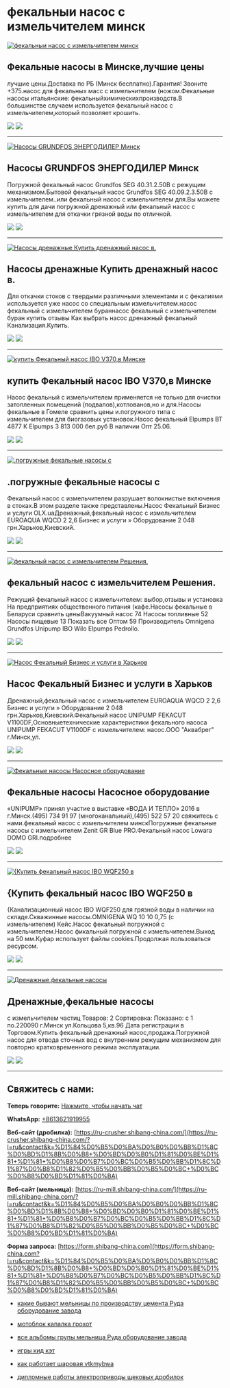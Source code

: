# фекальныи насос с измельчителем минск

<a href="https://swt.shibang-china.com/?l=ru&img&k=%D1%84%D0%B5%D0%BA%D0%B0%D0%BB%D1%8C%D0%BD%D1%8B%D0%B8+%D0%BD%D0%B0%D1%81%D0%BE%D1%81+%D1%81+%D0%B8%D0%B7%D0%BC%D0%B5%D0%BB%D1%8C%D1%87%D0%B8%D1%82%D0%B5%D0%BB%D0%B5%D0%BC+%D0%BC%D0%B8%D0%BD%D1%81%D0%BA" target="_blank">![фекальныи насос с измельчителем минск](http://static.shibang-china.com/all-800x300/994.jpg)</a>

## Фекальные насосы в Минске,лучшие цены
лучшие цены.Доставка по РБ (Минск бесплатно).Гарантия! Звоните +375.насос для фекальных масс с измельчителем (ножом.Фекальные насосы итальянские: фекальныйхимическихпроизводств.В большинстве случаем используется фекальный насос с измельчителем,который позволяет крошить.


<a href="https://whatsapp.shibangsoft.com/WhatsApp.php" target="_blank" title="WhatsApp">![](http://static.shibang-china.com/icon/whatsapp.png)</a> <a href="https://swt.shibang-china.com/?l=ru&icon&k=%D1%84%D0%B5%D0%BA%D0%B0%D0%BB%D1%8C%D0%BD%D1%8B%D0%B8+%D0%BD%D0%B0%D1%81%D0%BE%D1%81+%D1%81+%D0%B8%D0%B7%D0%BC%D0%B5%D0%BB%D1%8C%D1%87%D0%B8%D1%82%D0%B5%D0%BB%D0%B5%D0%BC+%D0%BC%D0%B8%D0%BD%D1%81%D0%BA" target="_blank">![](http://static.shibang-china.com/icon/chat-ru.png)</a>

---

<a href="https://swt.shibang-china.com/?l=ru&img&k=%D1%84%D0%B5%D0%BA%D0%B0%D0%BB%D1%8C%D0%BD%D1%8B%D0%B8+%D0%BD%D0%B0%D1%81%D0%BE%D1%81+%D1%81+%D0%B8%D0%B7%D0%BC%D0%B5%D0%BB%D1%8C%D1%87%D0%B8%D1%82%D0%B5%D0%BB%D0%B5%D0%BC+%D0%BC%D0%B8%D0%BD%D1%81%D0%BA" target="_blank">![Насосы GRUNDFOS ЭНЕРГОДИЛЕР Минск](http://static.shibang-china.com/all-800x300/1445.jpg)</a>

## Насосы GRUNDFOS ЭНЕРГОДИЛЕР Минск
Погружной фекальный насос Grundfos SEG 40.31.2.50B с режущим механизмом.Бытовой фекальный насос Grundfos SEG 40.09.2.3.50B с измельчителем..или фекальный насос с измельчителем для.Вы можете купить для дачи погружной дренажный или фекальный насос с измельчителем для откачки грязной воды по отличной.


<a href="https://whatsapp.shibangsoft.com/WhatsApp.php" target="_blank" title="WhatsApp">![](http://static.shibang-china.com/icon/whatsapp.png)</a> <a href="https://swt.shibang-china.com/?l=ru&icon&k=%D1%84%D0%B5%D0%BA%D0%B0%D0%BB%D1%8C%D0%BD%D1%8B%D0%B8+%D0%BD%D0%B0%D1%81%D0%BE%D1%81+%D1%81+%D0%B8%D0%B7%D0%BC%D0%B5%D0%BB%D1%8C%D1%87%D0%B8%D1%82%D0%B5%D0%BB%D0%B5%D0%BC+%D0%BC%D0%B8%D0%BD%D1%81%D0%BA" target="_blank">![](http://static.shibang-china.com/icon/chat-ru.png)</a>

---

<a href="https://swt.shibang-china.com/?l=ru&img&k=%D1%84%D0%B5%D0%BA%D0%B0%D0%BB%D1%8C%D0%BD%D1%8B%D0%B8+%D0%BD%D0%B0%D1%81%D0%BE%D1%81+%D1%81+%D0%B8%D0%B7%D0%BC%D0%B5%D0%BB%D1%8C%D1%87%D0%B8%D1%82%D0%B5%D0%BB%D0%B5%D0%BC+%D0%BC%D0%B8%D0%BD%D1%81%D0%BA" target="_blank">![Насосы дренажные Купить дренажный насос в.](http://static.shibang-china.com/all-800x300/474.jpg)</a>

## Насосы дренажные Купить дренажный насос в.
Для откачки стоков с твердыми различными элементами и с фекалиями используется уже насос со специальным измельчителем.насос фекальный с измельчителем бураннасос фекальный с измельчителем буран купить отзывы Как выбрать насос дренажный фекальный Канализация.Купить.


<a href="https://whatsapp.shibangsoft.com/WhatsApp.php" target="_blank" title="WhatsApp">![](http://static.shibang-china.com/icon/whatsapp.png)</a> <a href="https://swt.shibang-china.com/?l=ru&icon&k=%D1%84%D0%B5%D0%BA%D0%B0%D0%BB%D1%8C%D0%BD%D1%8B%D0%B8+%D0%BD%D0%B0%D1%81%D0%BE%D1%81+%D1%81+%D0%B8%D0%B7%D0%BC%D0%B5%D0%BB%D1%8C%D1%87%D0%B8%D1%82%D0%B5%D0%BB%D0%B5%D0%BC+%D0%BC%D0%B8%D0%BD%D1%81%D0%BA" target="_blank">![](http://static.shibang-china.com/icon/chat-ru.png)</a>

---

<a href="https://swt.shibang-china.com/?l=ru&img&k=%D1%84%D0%B5%D0%BA%D0%B0%D0%BB%D1%8C%D0%BD%D1%8B%D0%B8+%D0%BD%D0%B0%D1%81%D0%BE%D1%81+%D1%81+%D0%B8%D0%B7%D0%BC%D0%B5%D0%BB%D1%8C%D1%87%D0%B8%D1%82%D0%B5%D0%BB%D0%B5%D0%BC+%D0%BC%D0%B8%D0%BD%D1%81%D0%BA" target="_blank">![купить Фекальный насос IBO V370,в Минске](http://static.shibang-china.com/all-800x300/23.jpg)</a>

## купить Фекальный насос IBO V370,в Минске
Насос фекальный с измельчителем применяется не только для очистки затопленных помещений (подвалов),котлованов,но и для.Насосы фекальные в Гомеле сравнить цены и.погружного типа с измельчителем для биогазовых установок.Насос фекальный Elpumps BT 4877 К Elpumps 3 813 000 бел.руб В наличии Опт 25.06.


<a href="https://whatsapp.shibangsoft.com/WhatsApp.php" target="_blank" title="WhatsApp">![](http://static.shibang-china.com/icon/whatsapp.png)</a> <a href="https://swt.shibang-china.com/?l=ru&icon&k=%D1%84%D0%B5%D0%BA%D0%B0%D0%BB%D1%8C%D0%BD%D1%8B%D0%B8+%D0%BD%D0%B0%D1%81%D0%BE%D1%81+%D1%81+%D0%B8%D0%B7%D0%BC%D0%B5%D0%BB%D1%8C%D1%87%D0%B8%D1%82%D0%B5%D0%BB%D0%B5%D0%BC+%D0%BC%D0%B8%D0%BD%D1%81%D0%BA" target="_blank">![](http://static.shibang-china.com/icon/chat-ru.png)</a>

---

<a href="https://swt.shibang-china.com/?l=ru&img&k=%D1%84%D0%B5%D0%BA%D0%B0%D0%BB%D1%8C%D0%BD%D1%8B%D0%B8+%D0%BD%D0%B0%D1%81%D0%BE%D1%81+%D1%81+%D0%B8%D0%B7%D0%BC%D0%B5%D0%BB%D1%8C%D1%87%D0%B8%D1%82%D0%B5%D0%BB%D0%B5%D0%BC+%D0%BC%D0%B8%D0%BD%D1%81%D0%BA" target="_blank">![.погружные фекальные насосы с](http://static.shibang-china.com/all-800x300/920.jpg)</a>

## .погружные фекальные насосы с
Фекальный насос с измельчителем разрушает волокнистые включения в стоках.В этом разделе также представлены.Насос Фекальный Бизнес и услуги OLX.uaДренажный,фекальный насос с измельчителем EUROAQUA WQCD 2 2,6 Бизнес и услуги » Оборудование 2 048 грн.Харьков,Киевский.


<a href="https://whatsapp.shibangsoft.com/WhatsApp.php" target="_blank" title="WhatsApp">![](http://static.shibang-china.com/icon/whatsapp.png)</a> <a href="https://swt.shibang-china.com/?l=ru&icon&k=%D1%84%D0%B5%D0%BA%D0%B0%D0%BB%D1%8C%D0%BD%D1%8B%D0%B8+%D0%BD%D0%B0%D1%81%D0%BE%D1%81+%D1%81+%D0%B8%D0%B7%D0%BC%D0%B5%D0%BB%D1%8C%D1%87%D0%B8%D1%82%D0%B5%D0%BB%D0%B5%D0%BC+%D0%BC%D0%B8%D0%BD%D1%81%D0%BA" target="_blank">![](http://static.shibang-china.com/icon/chat-ru.png)</a>

---

<a href="https://swt.shibang-china.com/?l=ru&img&k=%D1%84%D0%B5%D0%BA%D0%B0%D0%BB%D1%8C%D0%BD%D1%8B%D0%B8+%D0%BD%D0%B0%D1%81%D0%BE%D1%81+%D1%81+%D0%B8%D0%B7%D0%BC%D0%B5%D0%BB%D1%8C%D1%87%D0%B8%D1%82%D0%B5%D0%BB%D0%B5%D0%BC+%D0%BC%D0%B8%D0%BD%D1%81%D0%BA" target="_blank">![фекальный насос с измельчителем Решения.](http://static.shibang-china.com/all-800x300/1118.jpg)</a>

## фекальный насос с измельчителем Решения.
Режущий фекальный насос с измельчителем: выбор,отзывы и установка На предприятиях общественного питания (кафе.Насосы фекальные в Беларуси сравнить ценыВакуумный насос 74 Насосы топливные 52 Насосы пищевые 13 Показать все Оптом 59 Производитель Omnigena Grundfos Unipump IBO Wilo Elpumps Pedrollo.


<a href="https://whatsapp.shibangsoft.com/WhatsApp.php" target="_blank" title="WhatsApp">![](http://static.shibang-china.com/icon/whatsapp.png)</a> <a href="https://swt.shibang-china.com/?l=ru&icon&k=%D1%84%D0%B5%D0%BA%D0%B0%D0%BB%D1%8C%D0%BD%D1%8B%D0%B8+%D0%BD%D0%B0%D1%81%D0%BE%D1%81+%D1%81+%D0%B8%D0%B7%D0%BC%D0%B5%D0%BB%D1%8C%D1%87%D0%B8%D1%82%D0%B5%D0%BB%D0%B5%D0%BC+%D0%BC%D0%B8%D0%BD%D1%81%D0%BA" target="_blank">![](http://static.shibang-china.com/icon/chat-ru.png)</a>

---

<a href="https://swt.shibang-china.com/?l=ru&img&k=%D1%84%D0%B5%D0%BA%D0%B0%D0%BB%D1%8C%D0%BD%D1%8B%D0%B8+%D0%BD%D0%B0%D1%81%D0%BE%D1%81+%D1%81+%D0%B8%D0%B7%D0%BC%D0%B5%D0%BB%D1%8C%D1%87%D0%B8%D1%82%D0%B5%D0%BB%D0%B5%D0%BC+%D0%BC%D0%B8%D0%BD%D1%81%D0%BA" target="_blank">![Насос Фекальный Бизнес и услуги в Харьков](http://static.shibang-china.com/all-800x300/1236.jpg)</a>

## Насос Фекальный Бизнес и услуги в Харьков
Дренажный,фекальный насос с измельчителем EUROAQUA WQCD 2 2,6 Бизнес и услуги » Оборудование 2 048 грн.Харьков,Киевский.Фекальный насос UNIPUMP FEKACUT V1100DF,Основныетехнические характеристики фекального насоса UNIPUMP FEKACUT V1100DF с измельчителем: насос.ООО "Аквабрег" г.Минск,ул.


<a href="https://whatsapp.shibangsoft.com/WhatsApp.php" target="_blank" title="WhatsApp">![](http://static.shibang-china.com/icon/whatsapp.png)</a> <a href="https://swt.shibang-china.com/?l=ru&icon&k=%D1%84%D0%B5%D0%BA%D0%B0%D0%BB%D1%8C%D0%BD%D1%8B%D0%B8+%D0%BD%D0%B0%D1%81%D0%BE%D1%81+%D1%81+%D0%B8%D0%B7%D0%BC%D0%B5%D0%BB%D1%8C%D1%87%D0%B8%D1%82%D0%B5%D0%BB%D0%B5%D0%BC+%D0%BC%D0%B8%D0%BD%D1%81%D0%BA" target="_blank">![](http://static.shibang-china.com/icon/chat-ru.png)</a>

---

<a href="https://swt.shibang-china.com/?l=ru&img&k=%D1%84%D0%B5%D0%BA%D0%B0%D0%BB%D1%8C%D0%BD%D1%8B%D0%B8+%D0%BD%D0%B0%D1%81%D0%BE%D1%81+%D1%81+%D0%B8%D0%B7%D0%BC%D0%B5%D0%BB%D1%8C%D1%87%D0%B8%D1%82%D0%B5%D0%BB%D0%B5%D0%BC+%D0%BC%D0%B8%D0%BD%D1%81%D0%BA" target="_blank">![Фекальные насосы Насосное оборудование](http://static.shibang-china.com/all-800x300/1336.jpg)</a>

## Фекальные насосы Насосное оборудование
«UNIPUMP» принял участие в выставке «ВОДА И ТЕПЛО» 2016 в г.Минск.(495) 734 91 97 (многоканальный),(495) 522 57 20 свяжитесь с нами.фекальный насос с измельчителем минскПогружные фекальные насосы с измельчителем Zenit GR Blue PRO.Фекальный насос Lowara DOMO GRI.подробнее


<a href="https://whatsapp.shibangsoft.com/WhatsApp.php" target="_blank" title="WhatsApp">![](http://static.shibang-china.com/icon/whatsapp.png)</a> <a href="https://swt.shibang-china.com/?l=ru&icon&k=%D1%84%D0%B5%D0%BA%D0%B0%D0%BB%D1%8C%D0%BD%D1%8B%D0%B8+%D0%BD%D0%B0%D1%81%D0%BE%D1%81+%D1%81+%D0%B8%D0%B7%D0%BC%D0%B5%D0%BB%D1%8C%D1%87%D0%B8%D1%82%D0%B5%D0%BB%D0%B5%D0%BC+%D0%BC%D0%B8%D0%BD%D1%81%D0%BA" target="_blank">![](http://static.shibang-china.com/icon/chat-ru.png)</a>

---

<a href="https://swt.shibang-china.com/?l=ru&img&k=%D1%84%D0%B5%D0%BA%D0%B0%D0%BB%D1%8C%D0%BD%D1%8B%D0%B8+%D0%BD%D0%B0%D1%81%D0%BE%D1%81+%D1%81+%D0%B8%D0%B7%D0%BC%D0%B5%D0%BB%D1%8C%D1%87%D0%B8%D1%82%D0%B5%D0%BB%D0%B5%D0%BC+%D0%BC%D0%B8%D0%BD%D1%81%D0%BA" target="_blank">![{Купить фекальный насос IBO WQF250 в](http://static.shibang-china.com/all-800x300/1135.jpg)</a>

## {Купить фекальный насос IBO WQF250 в
{Канализационный насос IBO WQF250 для грязной воды в наличии на складе.Скважинные насосы.OMNIGENA WQ 10 10 0,75 (с измельчителем) Кейс.Насос фекальный погружной с измельчителем.Насос фикальный погружной с измельчителем.Выход на 50 мм.Куфар использует файлы cookies.Продолжая пользоваться ресурсом.


<a href="https://whatsapp.shibangsoft.com/WhatsApp.php" target="_blank" title="WhatsApp">![](http://static.shibang-china.com/icon/whatsapp.png)</a> <a href="https://swt.shibang-china.com/?l=ru&icon&k=%D1%84%D0%B5%D0%BA%D0%B0%D0%BB%D1%8C%D0%BD%D1%8B%D0%B8+%D0%BD%D0%B0%D1%81%D0%BE%D1%81+%D1%81+%D0%B8%D0%B7%D0%BC%D0%B5%D0%BB%D1%8C%D1%87%D0%B8%D1%82%D0%B5%D0%BB%D0%B5%D0%BC+%D0%BC%D0%B8%D0%BD%D1%81%D0%BA" target="_blank">![](http://static.shibang-china.com/icon/chat-ru.png)</a>

---

<a href="https://swt.shibang-china.com/?l=ru&img&k=%D1%84%D0%B5%D0%BA%D0%B0%D0%BB%D1%8C%D0%BD%D1%8B%D0%B8+%D0%BD%D0%B0%D1%81%D0%BE%D1%81+%D1%81+%D0%B8%D0%B7%D0%BC%D0%B5%D0%BB%D1%8C%D1%87%D0%B8%D1%82%D0%B5%D0%BB%D0%B5%D0%BC+%D0%BC%D0%B8%D0%BD%D1%81%D0%BA" target="_blank">![Дренажные,фекальные насосы](http://static.shibang-china.com/all-800x300/504.jpg)</a>

## Дренажные,фекальные насосы
с измельчителем частиц Товаров: 2 Сортировка: Показано: с 1 по.220090 г.Минск ул.Кольцова 5,кв.96 Дата регистрации в Торговом.Купить фекальный дренажный насос,продажа.Погружной насос для отвода сточных вод с внутренним режущим механизмом для повторно кратковременного режима эксплуатации.


<a href="https://whatsapp.shibangsoft.com/WhatsApp.php" target="_blank" title="WhatsApp">![](http://static.shibang-china.com/icon/whatsapp.png)</a> <a href="https://swt.shibang-china.com/?l=ru&icon&k=%D1%84%D0%B5%D0%BA%D0%B0%D0%BB%D1%8C%D0%BD%D1%8B%D0%B8+%D0%BD%D0%B0%D1%81%D0%BE%D1%81+%D1%81+%D0%B8%D0%B7%D0%BC%D0%B5%D0%BB%D1%8C%D1%87%D0%B8%D1%82%D0%B5%D0%BB%D0%B5%D0%BC+%D0%BC%D0%B8%D0%BD%D1%81%D0%BA" target="_blank">![](http://static.shibang-china.com/icon/chat-ru.png)</a>

---
## Свяжитесь с нами:

**Теперь говорите:** [Нажмите, чтобы начать чат](https://swt.shibang-china.com?l=ru&contact&k=%D1%84%D0%B5%D0%BA%D0%B0%D0%BB%D1%8C%D0%BD%D1%8B%D0%B8+%D0%BD%D0%B0%D1%81%D0%BE%D1%81+%D1%81+%D0%B8%D0%B7%D0%BC%D0%B5%D0%BB%D1%8C%D1%87%D0%B8%D1%82%D0%B5%D0%BB%D0%B5%D0%BC+%D0%BC%D0%B8%D0%BD%D1%81%D0%BA)

**WhatsApp:**  [+8613621919955](https://whatsapp.shibangsoft.com/WhatsApp.php)

**Веб-сайт (дробилка):** [https://ru-crusher.shibang-china.com/](https://ru-crusher.shibang-china.com/?l=ru&contact&k=%D1%84%D0%B5%D0%BA%D0%B0%D0%BB%D1%8C%D0%BD%D1%8B%D0%B8+%D0%BD%D0%B0%D1%81%D0%BE%D1%81+%D1%81+%D0%B8%D0%B7%D0%BC%D0%B5%D0%BB%D1%8C%D1%87%D0%B8%D1%82%D0%B5%D0%BB%D0%B5%D0%BC+%D0%BC%D0%B8%D0%BD%D1%81%D0%BA)

**Веб-сайт (мельница):** [https://ru-mill.shibang-china.com/](https://ru-mill.shibang-china.com/?l=ru&contact&k=%D1%84%D0%B5%D0%BA%D0%B0%D0%BB%D1%8C%D0%BD%D1%8B%D0%B8+%D0%BD%D0%B0%D1%81%D0%BE%D1%81+%D1%81+%D0%B8%D0%B7%D0%BC%D0%B5%D0%BB%D1%8C%D1%87%D0%B8%D1%82%D0%B5%D0%BB%D0%B5%D0%BC+%D0%BC%D0%B8%D0%BD%D1%81%D0%BA)

**Форма запроса:** [https://form.shibang-china.com](https://form.shibang-china.com?l=ru&contact&k=%D1%84%D0%B5%D0%BA%D0%B0%D0%BB%D1%8C%D0%BD%D1%8B%D0%B8+%D0%BD%D0%B0%D1%81%D0%BE%D1%81+%D1%81+%D0%B8%D0%B7%D0%BC%D0%B5%D0%BB%D1%8C%D1%87%D0%B8%D1%82%D0%B5%D0%BB%D0%B5%D0%BC+%D0%BC%D0%B8%D0%BD%D1%81%D0%BA)

* [какие бывают мельницы по производству цемента Руда оборудование завода](../99/%D0%BA%D0%B0%D0%BA%D0%B8%D0%B5%20%D0%B1%D1%8B%D0%B2%D0%B0%D1%8E%D1%82%20%D0%BC%D0%B5%D0%BB%D1%8C%D0%BD%D0%B8%D1%86%D1%8B%20%D0%BF%D0%BE%20%D0%BF%D1%80%D0%BE%D0%B8%D0%B7%D0%B2%D0%BE%D0%B4%D1%81%D1%82%D0%B2%D1%83%20%D1%86%D0%B5%D0%BC%D0%B5%D0%BD%D1%82%D0%B0%20%D0%A0%D1%83%D0%B4%D0%B0%20%D0%BE%D0%B1%D0%BE%D1%80%D1%83%D0%B4%D0%BE%D0%B2%D0%B0%D0%BD%D0%B8%D0%B5%20%D0%B7%D0%B0%D0%B2%D0%BE%D0%B4%D0%B0.md)

* [мотоблок капалка грохот](../103/%D0%BC%D0%BE%D1%82%D0%BE%D0%B1%D0%BB%D0%BE%D0%BA%20%D0%BA%D0%B0%D0%BF%D0%B0%D0%BB%D0%BA%D0%B0%20%D0%B3%D1%80%D0%BE%D1%85%D0%BE%D1%82.md)

* [все альбомы групы мельница Руда оборудование завода](../96/%D0%B2%D1%81%D0%B5%20%D0%B0%D0%BB%D1%8C%D0%B1%D0%BE%D0%BC%D1%8B%20%D0%B3%D1%80%D1%83%D0%BF%D1%8B%20%D0%BC%D0%B5%D0%BB%D1%8C%D0%BD%D0%B8%D1%86%D0%B0%20%D0%A0%D1%83%D0%B4%D0%B0%20%D0%BE%D0%B1%D0%BE%D1%80%D1%83%D0%B4%D0%BE%D0%B2%D0%B0%D0%BD%D0%B8%D0%B5%20%D0%B7%D0%B0%D0%B2%D0%BE%D0%B4%D0%B0.md)

* [игры кид кэт](../91/%D0%B8%D0%B3%D1%80%D1%8B%20%D0%BA%D0%B8%D0%B4%20%D0%BA%D1%8D%D1%82.md)

* [как работает шаровая vtkmybwa](../91/%D0%BA%D0%B0%D0%BA%20%D1%80%D0%B0%D0%B1%D0%BE%D1%82%D0%B0%D0%B5%D1%82%20%D1%88%D0%B0%D1%80%D0%BE%D0%B2%D0%B0%D1%8F%20vtkmybwa.md)

* [дипломные работы электроприводы щековых дробилок](../103/%D0%B4%D0%B8%D0%BF%D0%BB%D0%BE%D0%BC%D0%BD%D1%8B%D0%B5%20%D1%80%D0%B0%D0%B1%D0%BE%D1%82%D1%8B%20%D1%8D%D0%BB%D0%B5%D0%BA%D1%82%D1%80%D0%BE%D0%BF%D1%80%D0%B8%D0%B2%D0%BE%D0%B4%D1%8B%20%D1%89%D0%B5%D0%BA%D0%BE%D0%B2%D1%8B%D1%85%20%D0%B4%D1%80%D0%BE%D0%B1%D0%B8%D0%BB%D0%BE%D0%BA.md)